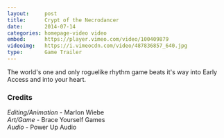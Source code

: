 ```yaml
---
layout:     post
title:      Crypt of the Necrodancer
date:       2014-07-14
categories: homepage-video video
embed:      https://player.vimeo.com/video/100409879
videoimg:   https://i.vimeocdn.com/video/487836857_640.jpg
type:       Game Trailer
---
```


The world's one and only roguelike rhythm game beats it's way into Early Access and into your heart.

### Credits
_Editing/Animation_ - Marlon Wiebe  
_Art/Game_ - Brace Yourself Games  
_Audio_ - Power Up Audio  

